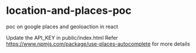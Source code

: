 # location-and-places-poc
poc on google places and geoloaction in react


Update the API_KEY in public/index.html
Refer https://www.npmjs.com/package/use-places-autocomplete for more details
